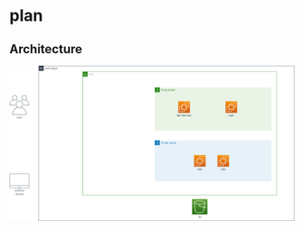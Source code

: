 # plan

## Architecture
![drawio](https://github.com/team-lupin/plan/blob/main/lupin_architecture.drawio.png)
